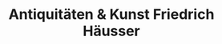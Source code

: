 ---
title: "Antiquitäten & Kunst Friedrich Häusser"
url: /quedlinburg/antiquitaeten-und-kunst-friedrich-haeusser/
shop: Antiquitäten
---